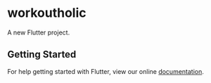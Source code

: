 # workoutholic

A new Flutter project.

## Getting Started

For help getting started with Flutter, view our online
[documentation](https://flutter.io/).
